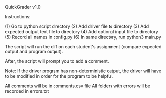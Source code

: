 QuickGrader v1.0

Instructions:

(1) Go to python script directory
(2) Add driver file to directory
(3) Add expected output text file to directory
(4) Add optional input file to directory
(5) Record all names in config.py
(6) In same directory, run python3 main.py

The script will run the diff on each student's assignment
(compare expected output and program output).

After, the script will prompt you to add a comment.

Note: If the driver program has non-deterministic output, the driver will
have to be modified in order for the program to be helpful.

All comments will be in comments.csv file
All folders with errors will be recorded in errors.txt


